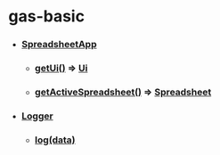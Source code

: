 # gas-basic

- ### [SpreadsheetApp](https://developers.google.com/apps-script/reference/spreadsheet/spreadsheet-app)
  - ### [getUi()](https://developers.google.com/apps-script/reference/spreadsheet/spreadsheet-app#getUi()) => [Ui](https://developers.google.com/apps-script/reference/base/ui.html)
  - ### [getActiveSpreadsheet()](https://developers.google.com/apps-script/reference/spreadsheet/spreadsheet-app#getActiveSpreadsheet()) => [Spreadsheet](https://developers.google.com/apps-script/reference/spreadsheet/spreadsheet)
- ### [Logger](https://developers.google.com/apps-script/reference/base/logger)
  - ### [log(data)](https://developers.google.com/apps-script/reference/base/logger#log(Object))
